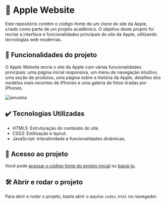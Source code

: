 # 🍎 Apple Website

Este repositório contém o código-fonte de um clone do site da Apple, criado como parte de um projeto acadêmico. O objetivo deste projeto foi recriar a interface e funcionalidades principais do site da Apple, utilizando tecnologias web modernas.

## 🔨 Funcionalidades do projeto

O Apple Website recria o site da Apple com várias funcionalidades principais:
uma página inicial responsiva, um menu de navegação intuitivo, uma seção de produtos, uma página sobre a história da Apple, 
detalhes dos modelos mais recentes de iPhones e uma galeria de fotos tiradas por iPhones.

![amostra](https://github.com/htaluss/site-apple/assets/128881501/477897aa-5486-44f4-9e98-49d5301f1dc2)

## ✔️ Tecnologias Utilizadas

- HTML5: Estruturação do conteúdo do site.
- CSS3: Estilização e layout.
- JavaScript: Interatividade e funcionalidades dinâmicas.

## 📁 Acesso ao projeto

Você pode [acessar o código fonte do projeto inicial](https://site-apple-phi.vercel.app/html/iphone.html) ou [baixá-lo](https://github.com/htaluss/site-apple/archive/refs/heads/main.zip).

## 🛠️ Abrir e rodar o projeto

Para abrir e rodar o projeto, basta abrir o aquivo `index.html` no navegador.

